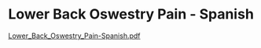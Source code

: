 # Lower Back Oswestry Pain - Spanish

[Lower_Back_Oswestry_Pain-Spanish.pdf](Lower%20Back%20Oswestry%20Pain%20-%20Spanish%20e3ab3d706e1c4eb7a1b868147b1b220a/Lower_Back_Oswestry_Pain-Spanish.pdf)